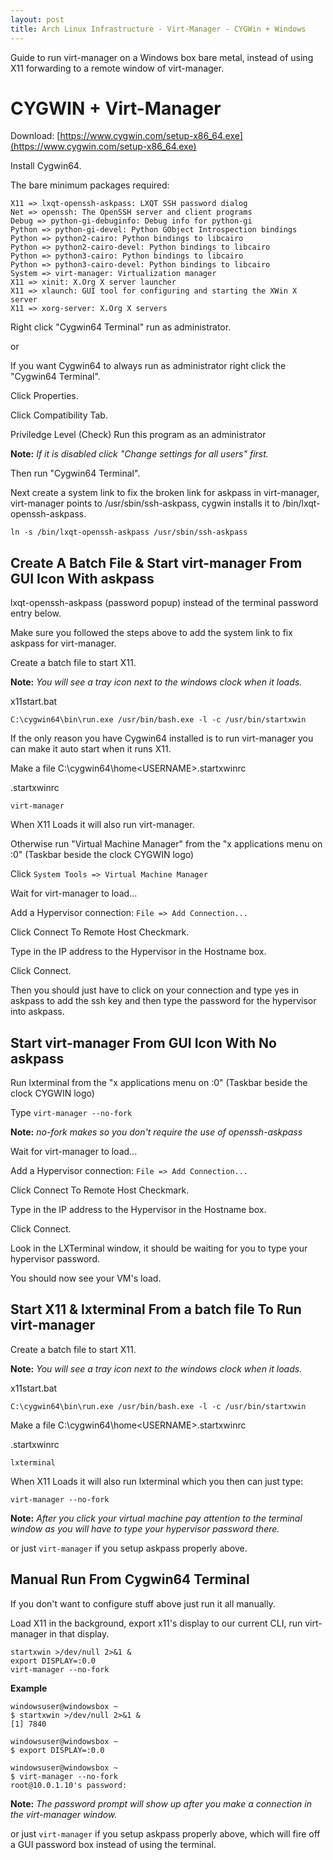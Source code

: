 ```yaml
---
layout: post
title: Arch Linux Infrastructure - Virt-Manager - CYGWin + Windows
---
```


Guide to run virt-manager on a Windows box bare metal, instead of using X11 forwarding to a remote window of virt-manager.

# CYGWIN + Virt-Manager #

Download: [https://www.cygwin.com/setup-x86_64.exe](https://www.cygwin.com/setup-x86_64.exe)

Install Cygwin64.

The bare minimum packages required:

```
X11 => lxqt-openssh-askpass: LXQT SSH password dialog
Net => openssh: The OpenSSH server and client programs
Debug => python-gi-debuginfo: Debug info for python-gi
Python => python-gi-devel: Python GObject Introspection bindings
Python => python2-cairo: Python bindings to libcairo
Python => python2-cairo-devel: Python bindings to libcairo
Python => python3-cairo: Python bindings to libcairo
Python => python3-cairo-devel: Python bindings to libcairo
System => virt-manager: Virtualization manager
X11 => xinit: X.Org X server launcher
X11 => xlaunch: GUI tool for configuring and starting the XWin X server
X11 => xorg-server: X.Org X servers
```

Right click "Cygwin64 Terminal" run as administrator.

or

If you want Cygwin64 to always run as administrator right click the "Cygwin64 Terminal".

Click Properties.

Click Compatibility Tab.

Priviledge Level
 (Check) Run this program as an administrator

**Note:** *If it is disabled click "Change settings for all users" first.*

Then run "Cygwin64 Terminal".

Next create a system link to fix the broken link for askpass in virt-manager, virt-manager points to /usr/sbin/ssh-askpass, cygwin installs it to /bin/lxqt-openssh-askpass.

```
ln -s /bin/lxqt-openssh-askpass /usr/sbin/ssh-askpass
```

## Create A Batch File & Start virt-manager From GUI Icon With askpass ##

lxqt-openssh-askpass (password popup) instead of the terminal password entry below.

Make sure you followed the steps above to add the system link to fix askpass for virt-manager.

Create a batch file to start X11. 

**Note:** *You will see a tray icon next to the windows clock when it loads.*

x11start.bat
```
C:\cygwin64\bin\run.exe /usr/bin/bash.exe -l -c /usr/bin/startxwin
```

If the only reason you have Cygwin64 installed is to run virt-manager you can make it auto start when it runs X11.

Make a file C:\cygwin64\home\<USERNAME>\.startxwinrc

.startxwinrc
```
virt-manager
```

When X11 Loads it will also run virt-manager.

Otherwise run "Virtual Machine Manager" from the "x applications menu on :0" (Taskbar beside the clock CYGWIN logo)

Click ```System Tools => Virtual Machine Manager```

Wait for virt-manager to load...

Add a Hypervisor connection: ```File => Add Connection...```

Click Connect To Remote Host Checkmark.

Type in the IP address to the Hypervisor in the Hostname box.

Click Connect.

Then you should just have to click on your connection and type yes in askpass to add the ssh key and then type the password for the hypervisor into askpass.

## Start virt-manager From GUI Icon With No askpass ##

Run lxterminal from the "x applications menu on :0" (Taskbar beside the clock CYGWIN logo)

Type ```virt-manager --no-fork```

**Note:** *no-fork makes so you don't require the use of openssh-askpass*

Wait for virt-manager to load...

Add a Hypervisor connection: ```File => Add Connection...```

Click Connect To Remote Host Checkmark.

Type in the IP address to the Hypervisor in the Hostname box.

Click Connect.

Look in the LXTerminal window, it should be waiting for you to type your hypervisor password.

You should now see your VM's load.


## Start X11 & lxterminal From a batch file To Run virt-manager ##

Create a batch file to start X11. 

**Note:** *You will see a tray icon next to the windows clock when it loads.*

x11start.bat
```
C:\cygwin64\bin\run.exe /usr/bin/bash.exe -l -c /usr/bin/startxwin
```

Make a file C:\cygwin64\home\<USERNAME>\.startxwinrc

.startxwinrc
```
lxterminal
```

When X11 Loads it will also run lxterminal which you then can just type:

```
virt-manager --no-fork
```

**Note:** *After you click your virtual machine pay attention to the terminal window as you will have to type your hypervisor password there.*

or just ```virt-manager``` if you setup askpass properly above.

## Manual Run From Cygwin64 Terminal ##

If you don't want to configure stuff above just run it all manually.

Load X11 in the background, export x11's display to our current CLI, run virt-manager in that display.

```
startxwin >/dev/null 2>&1 &
export DISPLAY=:0.0
virt-manager --no-fork
```

**Example**

```
windowsuser@windowsbox ~
$ startxwin >/dev/null 2>&1 &
[1] 7840

windowsuser@windowsbox ~
$ export DISPLAY=:0.0

windowsuser@windowsbox ~
$ virt-manager --no-fork
root@10.0.1.10's password:
```

**Note:** *The password prompt will show up after you make a connection in the virt-manager window.*

or just ```virt-manager``` if you setup askpass properly above, which will fire off a GUI password box instead of using the terminal.
